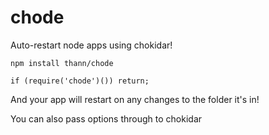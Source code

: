 # chode
Auto-restart node apps using chokidar!


`npm install thann/chode`

`if (require('chode')()) return;`

And your app will restart on any changes to the folder it's in!

You can also pass options through to chokidar
